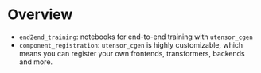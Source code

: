 Overview
========

- `end2end_training`: notebooks for end-to-end training with `utensor_cgen`
- `component_registration`: `utensor_cgen` is highly customizable, which means you can register your own frontends, transformers, backends and more.